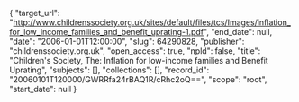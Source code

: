 {
  "target_url": "http://www.childrenssociety.org.uk/sites/default/files/tcs/Images/inflation_for_low_income_families_and_benefit_uprating-1.pdf", 
  "end_date": null, 
  "date": "2006-01-01T12:00:00", 
  "slug": 64290828, 
  "publisher": "childrenssociety.org.uk", 
  "open_access": true, 
  "npld": false, 
  "title": "Children's Society, The: Inflation for low-income families and Benefit Uprating", 
  "subjects": [], 
  "collections": [], 
  "record_id": "20060101T120000/GWRRfa24rBAQ1R/cRhc2oQ==", 
  "scope": "root", 
  "start_date": null
}

